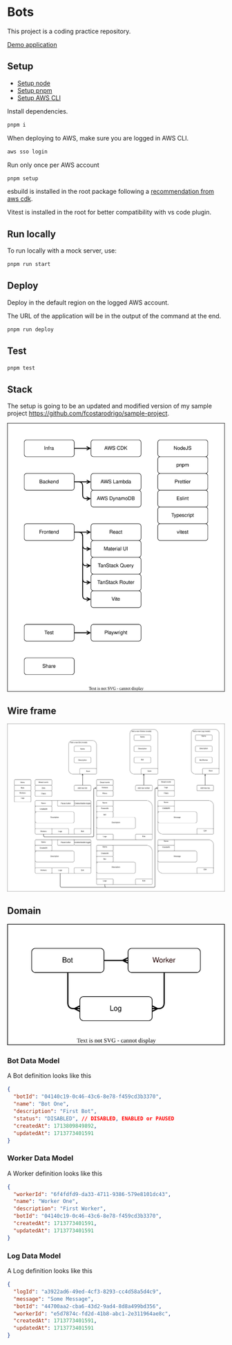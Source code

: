 # Bots

This project is a coding practice repository.

[Demo application](https://d2rkgbbcg9kjjb.cloudfront.net)

## Setup

- [Setup node](https://nodejs.org/en)
- [Setup pnpm](https://pnpm.io/installation)
- [Setup AWS CLI](https://docs.aws.amazon.com/cli/latest/userguide/cli-chap-getting-started.html)

Install dependencies.

```bash
pnpm i
```

When deploying to AWS, make sure you are logged in AWS CLI.

```bash
aws sso login
```

Run only once per AWS account

```bash
pnpm setup
```

esbuild is installed in the root package following a [recommendation from aws cdk](https://docs.aws.amazon.com/cdk/api/v2/docs/aws-cdk-lib.aws_lambda_nodejs-readme.html#local-bundling).

Vitest is installed in the root for better compatibility with vs code plugin.

## Run locally

To run locally with a mock server, use:

```bash
pnpm run start
```

## Deploy

Deploy in the default region on the logged AWS account.

The URL of the application will be in the output of the command at the end.

```bash
pnpm run deploy
```

## Test

```bash
pnpm test
```

## Stack

The setup is going to be an updated and modified version of my sample project https://github.com/fcostarodrigo/sample-project.

![Stack diagram](stack.drawio.svg)

## Wire frame

![Wire frame diagram](wireFrame.drawio.svg)

## Domain

![Domain model diagram](domain.drawio.svg)

### Bot Data Model

A Bot definition looks like this

```json
{
  "botId": "04140c19-0c46-43c6-8e78-f459cd3b3370",
  "name": "Bot One",
  "description": "First Bot",
  "status": "DISABLED", // DISABLED, ENABLED or PAUSED
  "createdAt": 1713809849892,
  "updatedAt": 1713773401591
}
```

### Worker Data Model

A Worker definition looks like this

```json
{
  "workerId": "6f4fdfd9-da33-4711-9386-579e8101dc43",
  "name": "Worker One",
  "description": "First Worker",
  "botId": "04140c19-0c46-43c6-8e78-f459cd3b3370",
  "createdAt": 1713773401591,
  "updatedAt": 1713773401591
}
```

### Log Data Model

A Log definition looks like this

```json
{
  "logId": "a3922ad6-49ed-4cf3-8293-cc4d58a5d4c9",
  "message": "Some Message",
  "botId": "44700aa2-cba6-43d2-9ad4-8d8a499bd356",
  "workerId": "e5d7874c-fd2d-41b8-abc1-2e311964ae8c",
  "createdAt": 1713773401591,
  "updatedAt": 1713773401591
}
```
